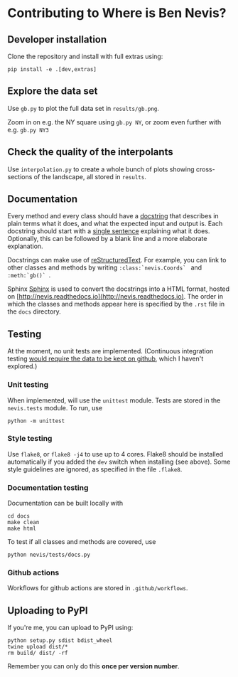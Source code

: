 # Contributing to Where is Ben Nevis?

## Developer installation

Clone the repository and install with full extras using:
```
pip install -e .[dev,extras]
```

## Explore the data set

Use `gb.py` to plot the full data set in `results/gb.png`.

Zoom in on e.g. the NY square using `gb.py NY`, or zoom even further with e.g. `gb.py NY3`

## Check the quality of the interpolants

Use `interpolation.py` to create a whole bunch of plots showing cross-sections of the landscape, all stored in `results`.

## Documentation

Every method and every class should have a [docstring](https://www.python.org/dev/peps/pep-0257/) that describes in plain terms what it does, and what the expected input and output is.
Each docstring should start with a [single sentence](https://www.python.org/dev/peps/pep-0257/#one-line-docstrings) explaining what it does.
Optionally, this can be followed by a blank line and a more elaborate explanation.

Docstrings can  make use of [reStructuredText](http://docutils.sourceforge.net/docs/user/rst/quickref.html).
For example, you can link to other classes and methods by writing ```:class:`nevis.Coords` ``` and  ```:meth:`gb()` ```.

Sphinx [Sphinx](http://www.sphinx-doc.org/en/stable/) is used to convert the docstrings into a HTML format, hosted on [http://nevis.readthedocs.io](http://nevis.readthedocs.io).
The order in which the classes and methods appear here is specified by the `.rst` file in the `docs` directory.

## Testing

At the moment, no unit tests are implemented.
(Continuous integration testing [would require the data to be kept on github](https://github.com/CardiacModelling/BenNevis/issues/56), which I haven't explored.)

### Unit testing

When implemented, will use the `unittest` module.
Tests are stored in the `nevis.tests` module.
To run, use

```
python -m unittest
```

### Style testing

Use `flake8`, or `flake8 -j4` to use up to 4 cores.
Flake8 should be installed automatically if you added the `dev` switch when installing (see above).
Some style guidelines are ignored, as specified in the file `.flake8`.

### Documentation testing

Documentation can be built locally with

```
cd docs
make clean
make html
```

To test if all classes and methods are covered, use

```
python nevis/tests/docs.py
```

### Github actions

Workflows for github actions are stored in `.github/workflows`.

## Uploading to PyPI

If you're me, you can upload to PyPI using:

```
python setup.py sdist bdist_wheel
twine upload dist/*
rm build/ dist/ -rf
```

Remember you can only do this **once per version number**.

